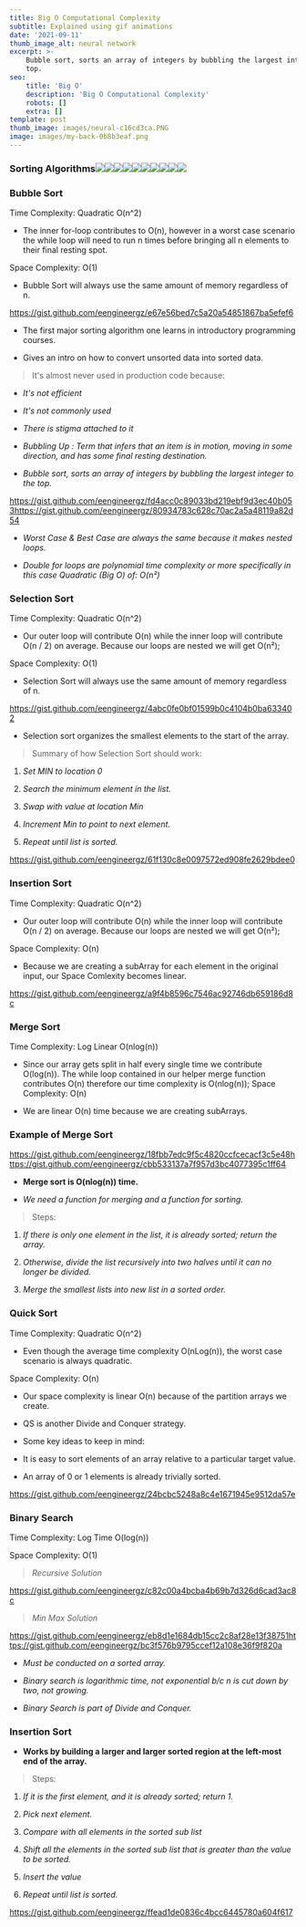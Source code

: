 ```yaml
---
title: Big O Computational Complexity
subtitle: Explained using gif animations
date: '2021-09-11'
thumb_image_alt: neural network
excerpt: >-
    Bubble sort, sorts an array of integers by bubbling the largest integer to the
    top.
seo:
    title: 'Big O'
    description: 'Big O Computational Complexity'
    robots: []
    extra: []
template: post
thumb_image: images/neural-c16cd3ca.PNG
image: images/my-back-0b8b3eaf.png
---
```


### Sorting Algorithms![](https://cdn-images-1.medium.com/max/800/0*Ck9aeGY-d5tbz7dT)![](https://cdn-images-1.medium.com/max/800/0*AByxtBjFrPVVYmyu)![](https://cdn-images-1.medium.com/max/800/0*GeYNxlRcbt2cf0rY)![](https://cdn-images-1.medium.com/max/800/0*gbNU6wrszGPrfAZG)![](https://cdn-images-1.medium.com/max/800/0*GeU8YwwCoK8GiSTD)![](https://cdn-images-1.medium.com/max/800/0*IxqGb72XDVDeeiMl)![](https://cdn-images-1.medium.com/max/800/0*HMCR--9niDt5zY6M)![](https://cdn-images-1.medium.com/max/800/0*WLl_HpdBGXYx284T)![](https://cdn-images-1.medium.com/max/800/0*-LyHJXGPTYsWLDZf)![](https://cdn-images-1.medium.com/max/800/0*-naVYGTXzE2Yoali)&#xA;&#xA;

### Bubble Sort

Time Complexity: Quadratic O(n^2)

- The inner for-loop contributes to O(n), however in a worst case scenario the while loop will need to run n times before bringing all n elements to their final resting spot.

Space Complexity: O(1)

- Bubble Sort will always use the same amount of memory regardless of n.

<https://gist.github.com/eengineergz/e67e56bed7c5a20a54851867ba5efef6>

- The first major sorting algorithm one learns in introductory programming courses.

- Gives an intro on how to convert unsorted data into sorted data.

> It's almost never used in production code because:

- _It's not efficient_

- _It's not commonly used_

- _There is stigma attached to it_

- _Bubbling Up : Term that infers that an item is in motion, moving in some direction, and has some final resting destination._

- _Bubble sort, sorts an array of integers by bubbling the largest integer to the top._

<https://gist.github.com/eengineergz/fd4acc0c89033bd219ebf9d3ec40b053><https://gist.github.com/eengineergz/80934783c628c70ac2a5a48119a82d54>

- _Worst Case & Best Case are always the same because it makes nested loops._

- _Double for loops are polynomial time complexity or more specifically in this case Quadratic (Big O) of: O(n²)_

### Selection Sort

Time Complexity: Quadratic O(n^2)

- Our outer loop will contribute O(n) while the inner loop will contribute O(n / 2) on average. Because our loops are nested we will get O(n²);

Space Complexity: O(1)

- Selection Sort will always use the same amount of memory regardless of n.

<https://gist.github.com/eengineergz/4abc0fe0bf01599b0c4104b0ba633402>

- Selection sort organizes the smallest elements to the start of the array.

> Summary of how Selection Sort should work:

1. _Set MIN to location 0_

2. _Search the minimum element in the list._

3. _Swap with value at location Min_

4. _Increment Min to point to next element._

5. _Repeat until list is sorted._

<https://gist.github.com/eengineergz/61f130c8e0097572ed908fe2629bdee0>

### Insertion Sort

Time Complexity: Quadratic O(n^2)

- Our outer loop will contribute O(n) while the inner loop will contribute O(n / 2) on average. Because our loops are nested we will get O(n²);

Space Complexity: O(n)

- Because we are creating a subArray for each element in the original input, our Space Comlexity becomes linear.

<https://gist.github.com/eengineergz/a9f4b8596c7546ac92746db659186d8c>

### Merge Sort

Time Complexity: Log Linear O(nlog(n))

- Since our array gets split in half every single time we contribute O(log(n)). The while loop contained in our helper merge function contributes O(n) therefore our time complexity is O(nlog(n)); Space Complexity: O(n)

- We are linear O(n) time because we are creating subArrays.

### Example of Merge Sort

<https://gist.github.com/eengineergz/18fbb7edc9f5c4820ccfcecacf3c5e48><https://gist.github.com/eengineergz/cbb533137a7f957d3bc4077395c1ff64>

- **Merge sort is O(nlog(n)) time.**

- _We need a function for merging and a function for sorting._

> Steps:

1. _If there is only one element in the list, it is already sorted; return the array._

2. _Otherwise, divide the list recursively into two halves until it can no longer be divided._

3. _Merge the smallest lists into new list in a sorted order._

### Quick Sort

Time Complexity: Quadratic O(n^2)

- Even though the average time complexity O(nLog(n)), the worst case scenario is always quadratic.

Space Complexity: O(n)

- Our space complexity is linear O(n) because of the partition arrays we create.

- QS is another Divide and Conquer strategy.

- Some key ideas to keep in mind:

- It is easy to sort elements of an array relative to a particular target value.

- An array of 0 or 1 elements is already trivially sorted.

<https://gist.github.com/eengineergz/24bcbc5248a8c4e1671945e9512da57e>

### Binary Search

Time Complexity: Log Time O(log(n))

Space Complexity: O(1)

> _Recursive Solution_

<https://gist.github.com/eengineergz/c82c00a4bcba4b69b7d326d6cad3ac8c>

> _Min Max Solution_

<https://gist.github.com/eengineergz/eb8d1e1684db15cc2c8af28e13f38751><https://gist.github.com/eengineergz/bc3f576b9795ccef12a108e36f9f820a>

- _Must be conducted on a sorted array._

- _Binary search is logarithmic time, not exponential b/c n is cut down by two, not growing._

- _Binary Search is part of Divide and Conquer._

### Insertion Sort

- **Works by building a larger and larger sorted region at the left-most end of the array.**

> Steps:

1. _If it is the first element, and it is already sorted; return 1._

2. _Pick next element._

3. _Compare with all elements in the sorted sub list_

4. _Shift all the elements in the sorted sub list that is greater than the value to be sorted._

5. _Insert the value_

6. _Repeat until list is sorted._

<https://gist.github.com/eengineergz/ffead1de0836c4bcc6445780a604f617>
